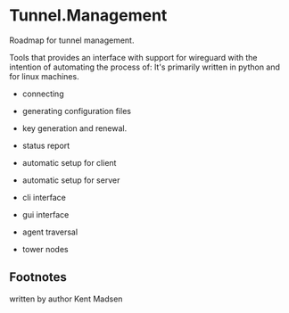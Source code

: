 # Tunnel.Management
Roadmap for tunnel management.

Tools that provides an interface with support for wireguard with the intention of automating the process of:
It's primarily written in python and for linux machines.

* connecting
* generating configuration files

* key generation and renewal.

* status report

* automatic setup for client
* automatic setup for server

* cli interface
* gui interface

* agent traversal
* tower nodes


## Footnotes
written by author Kent Madsen